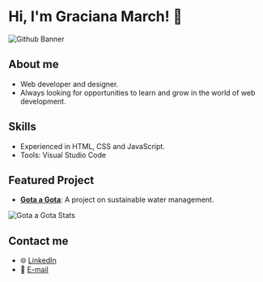 # Hi, I'm Graciana March! 👋
![Github Banner](https://github.com/gracimarch/gracimarch/assets/136918669/7883c1f1-be99-47e3-b59e-c1c85562ae0b)

## About me
- Web developer and designer.
- Always looking for opportunities to learn and grow in the world of web development.

## Skills
- Experienced in HTML, CSS and JavaScript.
- Tools: Visual Studio Code

## Featured Project
- **[Gota a Gota](https://github.com/gracimarch/gota-a-gota)**: A project on sustainable water management.

![Gota a Gota Stats](https://github.com/gracimarch/gracimarch/assets/136918669/4610f062-45d3-4939-a522-935a86dc4bcc)

## Contact me
- 🌐 [LinkedIn](https://www.linkedin.com/in/gracimarch/)
- 📧 [E-mail](mailto:gracianamarch1@gmail.com)
